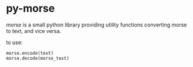 # py-morse
_morse_ is a small python library providing utility functions converting morse to text, and vice versa.

to use:
```
morse.encode(text)
morse.decode(morse_text)
```
